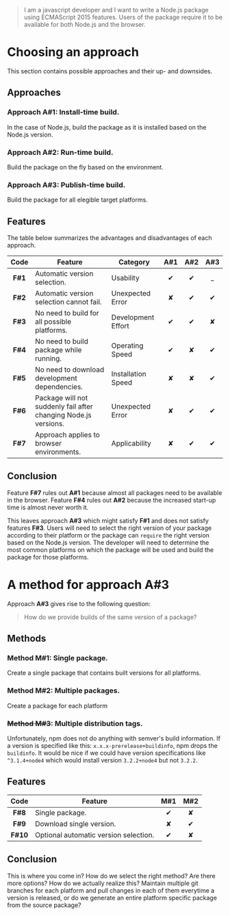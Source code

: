 > I am a javascript developer and I want to write a Node.js package using ECMAScript 2015 features. Users of the package require it to be available for both Node.js and the browser. 

# Choosing an approach

This section contains possible approaches and their up- and downsides. 

## Approaches

### Approach **A#1**: Install-time build.

In the case of Node.js, build the package as it is installed based on the Node.js version. 

### Approach **A#2**: Run-time build.

Build the package on the fly based on the environment. 

### Approach **A#3**: Publish-time build.

Build the package for all elegible target platforms. 

## Features

The table below summarizes the advantages and disadvantages of each approach. 

|Code|Feature|Category|**A#1**|**A#2**|**A#3**|
|:---:|---|---|:---:|:---:|:---:|
|**F#1**|Automatic version selection.                                   |Usability         |✔|✔|_|
|**F#2**|Automatic version selection cannot fail.                       |Unexpected Error  |✘|✔|✔|
|**F#3**|No need to build for all possible platforms.                   |Development Effort|✔|✔|✘|
|**F#4**|No need to build package while running.                        |Operating Speed   |✔|✘|✔|
|**F#5**|No need to download development dependencies.                  |Installation Speed|✘|✘|✔|
|**F#6**|Package will not suddenly fail after changing Node.js versions.|Unexpected Error  |✘|✔|✔|
|**F#7**|Approach applies to browser environments.                        |Applicability     |✘|✔|✔|

## Conclusion

Feature **F#7** rules out **A#1** because almost all packages need to be available in the browser. Feature **F#4** rules out **A#2** because the increased start-up time is almost never worth it. 

This leaves approach **A#3** which might satisfy **F#1** and does not satisfy features **F#3**. Users will need to select the right version of your package according to their platform or the package can `require` the right version based on the Node.js version. The developer will need to determine the most common platforms on which the package will be used and build the package for those platforms.

# A method for approach **A#3**

Approach **A#3** gives rise to the following question: 

> How do we provide builds of the same version of a package?

## Methods

### Method **M#1**: Single package.

Create a single package that contains built versions for all platforms.

### Method **M#2**: Multiple packages.

Create a package for each platform

### ~~Method **M#3**~~: Multiple distribution tags.

Unfortunately, npm does not do anything with semver's build information. If a version is specified like this: `x.x.x-prerelease+buildinfo`, npm drops the `buildinfo`. It would be nice if we could have version specifications like `^3.1.4+node4` which would install version `3.2.2+node4` but not `3.2.2`. 

## Features

|Code|Feature|**M#1**|**M#2**|
|:---:|---|:---:|:---:|
|**F#8**|Single package.|✔|✘|
|**F#9**|Download single version.|✘|✔|
|**F#10**|Optional automatic version selection.|✔|✘|

## Conclusion

This is where you come in? How do we select the right method? Are there more options? How do we actually realize this? Maintain multiple git branches for each platform and pull changes in each of them everytime a version is released, or do we generate an entire platform specific package from the source package?
